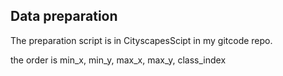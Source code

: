 ## Data preparation

The preparation script is in CityscapesScipt in my gitcode repo.

the order is min_x, min_y, max_x, max_y, class_index